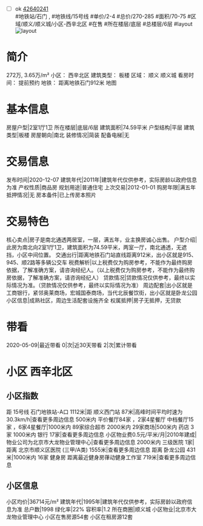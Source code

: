 - [ ] ok [42640241](https://bj.5i5j.com/ershoufang/42640241.html)  
 #地铁站/石门 ,  #地铁线/15号线
#单价/2-4 #总价/270-285 #面积/70-75   #区域/顺义/顺义城/小区-西辛北区 #在售 #所在楼层/底层 #总楼层/6层 #layout 
![layout](http://image16.5i5j.com/erp/house/4264/42640241/huxing/dngoojce3d78f9a4.jpg_P5.jpg) 
# 简介 
 272万,  3.65万/m² 
小区： 西辛北区
建筑类型： 板楼
区域： 顺义 顺义城
看房时间： 提前预约
地铁： 距离地铁石门912米 地图
# 基本信息 
 房屋户型|2室1厅1卫
所在楼层|底层/6层
建筑面积|74.59平米
户型结构|平层
建筑类型|板楼
房屋朝向|南北
装修情况|简装
配备电梯|无
# 交易信息 
 发布时间|2020-12-07
建筑年代|2011年|建筑年代仅供参考，实际房龄以政府信息为准
产权性质|商品房
规划用途|普通住宅
上次交易|2012-01-01
购房年限|满五年
抵押情况|无
房本备件|已上传房本照片
# 交易特色 
 核心卖点|房子是南北通透两居室，一层，满五年，业主换房诚心出售。
户型介绍|此房为南北向2室1厅1卫，建筑面积为74.59平米，两室一厅，南北通透，无遮挡，小区中间位置。
交通出行|距离地铁石门站直线距离912米，出小区就是915、945、顺2路等多辆公交车
税费解析|以上税费仅为购房参考，不能作为最终购房依据，了解准确方案，请咨询经纪人。（以上税费仅为购房参考，不能作为最终购房依据，了解准确方案，请咨询经纪人）
贷款情况|贷款情况仅供参考，最终以实际情况为准。（贷款情况仅供参考，最终以实际情况为准）
周边配套|出小区就是工商银行，紧邻奥莱商场，宏城国泰商场，当代北辰餐饮街，出小区就是卧龙公园
小区信息|成熟社区，周边生活配套设施齐全
权属抵押|房子无抵押，无贷款
# 带看 
 2020-05-09|最近带看	 0|次|近30天带看	 2|次|累计带看
# 小区 西辛北区
## 小区指数 
 距 15号线 石门地铁站-A口 1112米|距 顺义西门站 87米|高峰时间平均时速为30.3km/h|查看更多周边信息
500米内 平价餐厅84家 ，2家4星餐厅
中档餐厅15家 ，6家4星餐厅|1000米内 89家综合超市
2000米内 29家商场|500米内 药店 3家
1000米内 银行 17家|查看更多周边信息
小区物业费0.5元/平米/月|2010年建成|物业公司为北京市大龙物业管理中心|查看更多周边信息
2000米内 三级医院 1家|距离 北京市顺义区医院 (三甲/A类) 1555米|查看更多周边信息
距离 卧龙公园 431米|1000米内 16家 健身房
距离最近健身房葎动健身工作室 719米|查看更多周边信息
## 小区信息 
 小区均价|36714元/m²
建筑年代|1995年|建筑年代仅供参考，实际房龄以政府信息为准
总户数|1998
绿化率|22%
容积率|1.2
所在商圈|顺义城
小区物业|北京市大龙物业管理中心
小区在售房源54套
小区在租房源12套
